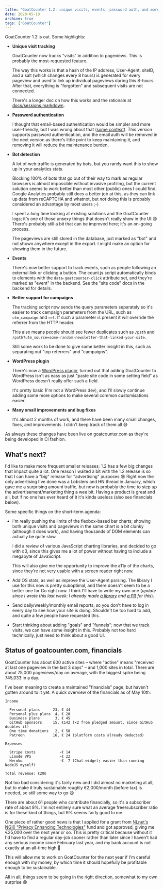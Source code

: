 ```yaml
---
title: "GoatCounter 1.2: unique visits, events, password auth, and more"
date: 2020-05-18
archive: true
tags: ['GoatCounter']
---
```


GoatCounter 1.2 is out. Some highlights:

- **Unique visit tracking**

  GoatCounter now tracks "visits" in addition to pageviews. This is probably the
  most-requested feature.

  The way this works is that a hash of the IP address, User-Agent, siteID, and a
  salt (which changes every 8 hours) is generated for every pageview and used to
  link up individual pageviews during this 8-hours. After that, everything is
  "forgotten" and subsequent visits are not connected.

  There's a longer doc on how this works and the rationale at [docs/sessions.markdown][sess].

- **Password authentication**

  I thought that email-based authentication would be simpler and more
  user-friendly, but I was wrong about that ([some context](/email-auth.html)).
  This version supports password authentication, and the email auth will be
  removed in the next version as there's little point to keep maintaining it,
  and removing it will reduce the maintenance burden.

- **Bot detection**

  A lot of web traffic is generated by bots, but you rarely want this to show up
  in your analytics stats.

  Blocking 100% of bots that go out of their way to mark as regular browsers is
  almost impossible without invasive profiling, but the current solution seems
  to work better than most other (public) ones I could find. Google Analytics
  probably still does a better job at this, as they can link up data from
  reCAPTCHA and whatnot, but *not* doing this is probably considered an
  advantage by most users ;-)

  I spent a *long* time looking at existing solutions and the GoatCounter logs;
  it's one of those unsexy things that doesn't really show in the UI 😅 There's
  probably still a bit that can be improved here; it's an on-going process.

  The pageviews are still stored in the database, just marked as "bot" and not
  shown anywhere except in the export. I might make an option for showing them
  in the future.

- **Events**

  There's now better support to track events, such as people following an
  external link or clicking a button. The count.js script automatically binds to
  elements with the `data-goatcounter-click` attribute set, and they're marked
  as "event" in the backend. See the "site code" docs in the backend for
  details.

- **Better support for campaigns**

  The tracking script now sends the query parameters separately so it's easier
  to track campaign parameters from the URL, such as `utm_campaign` and `ref`.
  If such a parameter is present it will override the referrer from the HTTP
  header.

  This also means people should see fewer duplicates such as `/path` and
  `/path?utm_source=some-random-newsletter-that-linked-your-site`.

  Still some work to be done to give some better insight in this, such as
  separating out "top referrers" and "campaigns".

- **WordPress plugin**

  There's now a [WordPress plugin][wp]; turned out that adding GoatCounter to
  WordPress isn't as easy as just "paste site code in some setting field" as
  WordPress doesn't really offer such a field.

  It's pretty basic (I'm not a WordPress dev), and I'll slowly continue adding
  some more options to make several common customisations easier.

  [wp]: https://github.com/zgoat/goatcounter-wordpress

- **Many small improvements and bug fixes**

  It's almost 2 months of work, and there have been many small changes, fixes,
  and improvements. I didn't keep track of them all 😅

As always these changes have been live on goatcounter.com as they're being
developed in CI fashion.

[r]: https://github.com/zgoat/goatcounter/releases/tag/v1.2.0
[sess]: https://github.com/zgoat/goatcounter/blob/master/docs/sessions.markdown

What's next?
------------

I'd like to make more frequent smaller releases; 1.2 has a few big changes that
impact quite a lot. One reason I waited a bit with the 1.2 release is so that I
can have a "big" release for "advertising" purposes 😎 Right now the only
advertising I've done was a Lobsters and HN thread in January, which gave me a
surprising amount traffic, but now is probably the time to step up the
advertisement/marketing thing a wee bit. Having a product is great and all, but
if no one has ever heard of it it's kinda useless (also see financials below).

Some specific things on the short-term agenda:

- I'm really pushing the limits of the flexbox-based bar charts; showing both
  unique visits and pageviews in the same chart is a bit clunky (although it
  does work), and having thousands of DOM elements can actually be quite slow.

  I did a review of various JavaScript charting libraries, and decided to go
  with d3, since this gives me a lot of power without having to include a
  megabyte of JavaScript.

  This will also give me the opportunity to improve the a11y of the charts,
  since they're not very usable with a screen reader right now.

- Add OS stats, as well as improve the User-Agent parsing. The library I use for
  this now is pretty suboptimal, and there doesn't seem to be a better one for
  Go right now. I think I'll have to write my own one (*update since I wrote this
  last week: I already made [a library][gadget] and [a PR][ua] for this*).

  [gadget]: https://github.com/zgoat/gadget/
  [ua]: https://github.com/zgoat/goatcounter/pull/261

- Send daily/weekly/monthly email reports, so you don't have to log in every day
  to see how your site is doing. Shouldn't be too hard to add, and quite a few
  people have requested this.

- Start thinking about adding "goals" and "funnels"; now that we track visits,
  we can have some insight in this. Probably not too hard technically, just need
  to think about a good UI.

Status of goatcounter.com, financials
-------------------------------------

GoatCounter has about 600 active sites – where "active" means "received at last
one pageview in the last 3 days" – and 1,000 sites in total. There are about
75,000 pageviews/day on average, with the biggest spike being 745,033 in a day.

I've been meaning to create a maintained "financials" page, but haven't gotten
around to it yet. A quick overview of the financials as of May 10th:

    Income

      Personal plans      23, € 44
      Personal plus plans  4, € 20
      Business plans       3, € 45
      GitHub Sponsors     15, €142 (×2 from pledged amount, since GitHub doubles it)
      One time donations   2, € 58
      Patreon             16, € 24 (platform costs already deducted)

    Expenses

      Stripe costs           -€ 14
      Linode VPS             -€ 22
      Heroku                 -€  7 (Chat widget; easier than running NodeJS myself)

    Total revenue: €290

Not too bad considering it's fairly new and I did almost no marketing at all,
but to make it truly sustainable roughly €2,000/month (before tax) is needed, so
still some way to go 😅

There are about 61 people who contribute financially, so it's a subscriber rate
of about 9%. I'm not entirely sure what an average free/subscriber ratio is for
these kind of things, but 9% seems fairly good to me.

One piece of rather good news is that I applied for a grant from [NLnet's NGI0
"Privacy Enhancing Technologies"][pet] fund and got approved, giving me €25,000
over the next year or so. This is pretty critical because without it I'd have to
find a regular day-job sooner rather than later since I haven't had any serious
income since February last year, and my bank account is not exactly at an
all-time high 😬

This will allow me to work on GoatCounter for the next year if I'm careful
enough with my money, by which time it should hopefully be profitable enough to
be sustainable.

All in all, things seem to be going in the right direction, somewhat to my own
surprise 😅

[pet]: https://nlnet.nl/PET/
